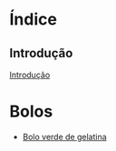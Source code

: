 # Índice

## Introdução

[Introdução](README.md)

# Bolos

- [Bolo verde de gelatina](bolos/bolo_verde_de_gelatina.md)
